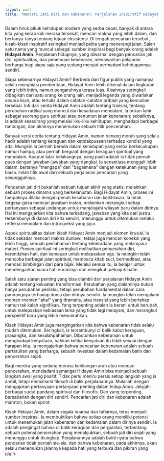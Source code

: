 ```yaml
---
layout: post
title: "Mencari Jati Diri dan Kebenaran: Perjalanan Inspiratif Hidayat Amin"
---
```


Dalam hiruk pikuk kehidupan modern yang serba cepat, banyak di antara kita yang kerap kali merasa tersesat, mencari makna yang lebih dalam, dan bertanya-tanya tentang tujuan eksistensi. Di tengah pencarian tersebut, kisah-kisah inspiratif seringkali menjadi pelita yang menerangi jalan. Salah satu nama yang muncul sebagai sumber inspirasi bagi banyak orang adalah **Hidayat Amin**. Perjalanan hidupnya, yang diwarnai dengan pencarian jati diri, spiritualitas, dan penemuan kebenaran, menawarkan pelajaran berharga bagi siapa saja yang sedang merajut permadani kehidupannya sendiri.

Siapa sebenarnya Hidayat Amin? Berbeda dari figur publik yang namanya selalu menghiasi pemberitaan, Hidayat Amin lebih dikenal dalam lingkaran yang lebih intim, namun pengaruhnya terasa luas. Kisahnya seringkali dibagikan dari satu orang ke orang lain, menjadi legenda yang diwariskan secara lisan, atau tertulis dalam catatan-catatan pribadi yang kemudian tersebar. Inti dari cerita Hidayat Amin adalah tentang transisi, tentang perubahan radikal yang muncul dari kesadaran mendalam. Ia bukan lahir sebagai seorang guru spiritual atau penuntun jalan kebenaran; sebaliknya, ia adalah seseorang yang melalui liku-liku kehidupan, menghadapi berbagai tantangan, dan akhirnya menemukan sebuah titik pencerahan.

Banyak versi cerita tentang Hidayat Amin, namun benang merah yang selalu hadir adalah tentang keraguan dan ketidakpuasan terhadap kondisi yang ada. Mungkin ia pernah berada dalam kehidupan yang serba berkecukupan namun hampa, atau pernah bergulat dengan keraguan spiritual yang mendalam. Apapun latar belakangnya, yang pasti adalah ia tidak pernah puas dengan jawaban-jawaban yang dangkal. Ia senantiasa menggali lebih dalam, bertanya "mengapa" dan "bagaimana" dengan ketekunan yang luar biasa. Inilah titik awal dari sebuah perjalanan pencarian yang sesungguhnya.

Pencarian jati diri bukanlah sebuah tujuan akhir yang statis, melainkan sebuah proses dinamis yang berkelanjutan. Bagi Hidayat Amin, proses ini tampaknya dilalui dengan penuh kesabaran dan keikhlasan. Ia tidak tergesa-gesa mencari jawaban instan, melainkan merangkul setiap pertanyaan sebagai undangan untuk menjelajahi wilayah baru dalam dirinya. Hal ini mengajarkan kita bahwa terkadang, jawaban yang kita cari justru tersembunyi di dalam diri kita sendiri, menunggu untuk ditemukan melalui refleksi mendalam dan introspeksi yang jujur.

Aspek spiritualitas dalam kisah Hidayat Amin menjadi elemen krusial. Ia tidak sekadar mencari makna duniawi, tetapi juga mencari koneksi yang lebih tinggi, sebuah pemahaman tentang keberadaan yang melampaui materi. Proses spiritual ini seringkali melibatkan penyerahan diri, kerendahan hati, dan kemauan untuk melepaskan ego. Ia mungkin telah mencoba berbagai jalan spiritual, membaca kitab suci, bermeditasi, atau mencari bimbingan dari para bijak. Melalui semua itu, ia belajar untuk mendengarkan suara hati nuraninya dan mengikuti petunjuk batin.

Salah satu ajaran penting yang bisa diambil dari perjalanan Hidayat Amin adalah tentang kekuatan transformasi. Perubahan yang dialaminya bukan hanya perubahan perilaku, tetapi perubahan fundamental dalam cara pandangnya terhadap dunia dan dirinya sendiri. Ia mungkin telah mengalami momen-momen "aha!" yang dramatis, atau transisi yang lebih bertahap namun tak kalah signifikan. Yang terpenting adalah ia berani untuk berubah, untuk melepaskan kebiasaan lama yang tidak lagi melayani, dan merangkul perspektif baru yang lebih mencerahkan.

Kisah Hidayat Amin juga mengingatkan kita bahwa kebenaran tidak selalu mudah ditemukan. Seringkali, ia tersembunyi di balik kabut keraguan, prasangka, dan kesalahpahaman. Dibutuhkan keberanian untuk menghadapi kenyataan, bahkan ketika kenyataan itu tidak sesuai dengan harapan kita. Ia mengajarkan bahwa pencarian kebenaran adalah sebuah pertaruhan yang berharga, sebuah investasi dalam kedamaian batin dan pencerahan sejati.

Bagi mereka yang sedang merasa kehilangan arah atau mencari pencerahan, meneladani semangat Hidayat Amin bisa menjadi sebuah langkah awal yang positif. Tidak perlu meniru persis setiap langkah yang ia ambil, tetapi memahami filosofi di balik perjalanannya. Mulailah dengan mengajukan pertanyaan-pertanyaan penting dalam hidup Anda. Jelajahi berbagai sudut pandang spiritual dan filosofis. Dan yang terpenting, bersabarlah dengan diri sendiri. Pencarian jati diri dan kebenaran adalah maraton, bukan sprint.

Kisah Hidayat Amin, dalam segala nuansa dan tafsirnya, terus menjadi sumber inspirasi. Ia membuktikan bahwa setiap orang memiliki potensi untuk menemukan jalan kebenaran dan kedamaian dalam dirinya sendiri. Ia adalah pengingat bahwa di balik keraguan dan pergulatan, terbentang sebuah potensi pencerahan yang menakjubkan, sebuah jati diri sejati yang menunggu untuk diungkap. Perjalanannya adalah bukti nyata bahwa pencarian tidak pernah sia-sia, dan bahwa kebenaran, pada akhirnya, akan selalu menemukan jalannya kepada hati yang terbuka dan pikiran yang gigih.
